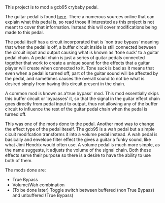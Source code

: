 This project is to mod a gcb95 crybaby pedal.

The guitar pedal is found [here](https://www.long-mcquade.com/123/Guitars/Guitar-Effects/Dunlop/Original-Cry-Baby-Wah.htm). There a numerous sources online that can explain what this pedal is, so read those if interested as this project is not meant to cover that information. Instead this will cover modifications being made to this pedal.

The pedal itself has a circuit incorporated that is 'non true bypass' meaning that when the pedal is off, a buffer circuit inside is still connected between the circuit input and output causing what is known as 'tone suck' to a guitar pedal chain. A pedal chain is just a series of guitar pedals connected together that work to create
a unique sound for the effects that a guitar player will create when connected to it. Tone suck is bad as it means that even when a pedal is turned
off, part of the guitar sound will be affected by the pedal, and sometimes causes the overall sound to not be what is desired simply from having this
circuit present in the chain.

A common mod is known as a'true bypass' mod. This mod essentially skips this buffer circuit or 'bypasses' it, so that the signal in the guitar effect chain goes directly from pedal input to output, thus not allowing any of the buffer circuit to influence the rest of the guitar pedal chain when the pedal is turned off.

This was one of the mods done to the pedal. Another mod was to change the effect type of the pedal iteself. The gcb95 is a wah pedal but a simple cicuit modifcation transforms it into a volume pedal instead. A wah pedal is basically and envelope filter effect the gives a guitar a funky sound, like what Jimi Hendrix would often use. A volume pedal is much more simple, as the name suggests, it adjusts the volume of the signal chain. Both these effects serve their purpose so there is a desire to have the ability to use both of them.

The mods done are:
- True Bypass
- Volume/Wah combination
- (To be done later) Toggle switch between buffered (non True Bypass) and unbuffered (True Bypass)
